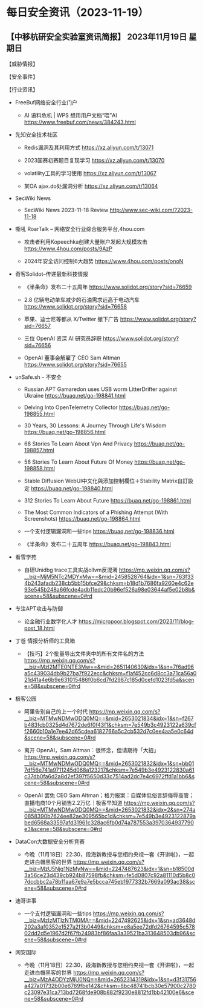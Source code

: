 # 每日安全资讯（2023-11-19）

【中移杭研安全实验室资讯简报】
2023年11月19日 星期日
---------------------------
【威胁情报】

【安全事件】

【行业资讯】

- FreeBuf网络安全行业门户
  - AI 语料危机 | WPS 想用用户文档“喂”AI
https://www.freebuf.com/news/384243.html

- 先知安全技术社区
  - Redis漏洞及其利用方式
https://xz.aliyun.com/t/13071

  - 2023国赛初赛题目复现学习
https://xz.aliyun.com/t/13070

  - volatility工具的学习使用
https://xz.aliyun.com/t/13067

  - 某OA ajax.do处漏洞分析
https://xz.aliyun.com/t/13064

- SecWiki News
  - SecWiki News 2023-11-18 Review
http://www.sec-wiki.com/?2023-11-18

- 嘶吼 RoarTalk – 网络安全行业综合服务平台,4hou.com
  - 攻击者利用Kopeechka创建大量账户发起大规模攻击
https://www.4hou.com/posts/9AzP

  - 2024年安全访问控制6大趋势
https://www.4hou.com/posts/onoN

- 奇客Solidot–传递最新科技情报
  - 《半条命》发布二十五周年
https://www.solidot.org/story?sid=76659

  - 2.8 亿辆电动单车减少的石油需求远高于电动汽车
https://www.solidot.org/story?sid=76658

  - 苹果、迪士尼等都从 X/Twitter 撤下广告
https://www.solidot.org/story?sid=76657

  - 三位 OpenAI 资深 AI 研究员辞职
https://www.solidot.org/story?sid=76656

  - OpenAI 董事会解雇了 CEO Sam Altman
https://www.solidot.org/story?sid=76655

- unSafe.sh - 不安全
  - Russian APT Gamaredon uses USB worm LitterDrifter against Ukraine
https://buaq.net/go-198841.html

  - Delving Into OpenTelemetry Collector
https://buaq.net/go-198855.html

  - 30 Years, 30 Lessons: A Journey Through Life's Wisdom
https://buaq.net/go-198856.html

  - 68 Stories To Learn About Vpn And Privacy
https://buaq.net/go-198857.html

  - 56 Stories To Learn About Future Of Money
https://buaq.net/go-198858.html

  - Stable Diffusion WebUI中文化與添加控制欄位＋Stability Matrix自訂設定
https://buaq.net/go-198840.html

  - 312 Stories To Learn About Future
https://buaq.net/go-198861.html

  - The Most Common Indicators of a Phishing Attempt (With Screenshots)
https://buaq.net/go-198864.html

  - 一个支付逻辑漏洞和一些tips
https://buaq.net/go-198836.html

  - 《半条命》发布二十五周年
https://buaq.net/go-198843.html

- 看雪学苑
  - 自研Unidbg trace工具实战ollvm反混淆
https://mp.weixin.qq.com/s?__biz=MjM5NTc2MDYxMw==&mid=2458528764&idx=1&sn=763f334b243afadb238cb5bb15bfce29&chksm=b18d1b7686fa9260e4c62e93e545b248a66fcde4adb11edc20b96ef526a98e03644af5e02b8b&scene=58&subscene=0#rd

- 专注APT攻击与防御
  - 论金融行业数字化人才
https://micropoor.blogspot.com/2023/11/blog-post_18.html

- 丁爸 情报分析师的工具箱
  - 【技巧】2个批量导出文件夹中的所有文件名的方法
https://mp.weixin.qq.com/s?__biz=MzI2MTE0NTE3Mw==&mid=2651140630&idx=1&sn=7f6ad96a5c439034db9b27ba7f922ecc&chksm=f1af452cc6d8cc3a71ca56a021d41a4e6b9e631015486f0b6cd7fd2987c185d0cefd1023fd5a&scene=58&subscene=0#rd

- 极客公园
  - 阿里告别自己的上一个时代
https://mp.weixin.qq.com/s?__biz=MTMwNDMwODQ0MQ==&mid=2653021834&idx=1&sn=f267b483fcb0325d4d7672de6f0f43f1&chksm=7e549b3c4923122a639cff2660b10a1e7ee42d65cdea6182766a5c2cb532d7c0ee4aa5e0c64d&scene=58&subscene=0#rd

  - 离开 OpenAI，Sam Altman：很怀念，但请期待「大招」
https://mp.weixin.qq.com/s?__biz=MTMwNDMwODQ0MQ==&mid=2653021832&idx=1&sn=bb017df56e741a9711245d068a123217&chksm=7e549b3e4923122830a61c37db0fa6d2a8d2ef397f5650d33c7514ad2dc7e4c6972ffd1a1bb6&scene=58&subscene=0#rd

  - OpenAI 罢免 CEO Sam Altman；格力报案：自媒体低俗言辞侮辱高管；直播电商10个月销售2.2万亿｜极客早知道
https://mp.weixin.qq.com/s?__biz=MTMwNDMwODQ0MQ==&mid=2653021832&idx=2&sn=274a0858390b7624ee82ae309565bc1d&chksm=7e549b3e4923122879abed6568a33597afd31961c328ac6fb0d74a787553a3970364937790e3&scene=58&subscene=0#rd

- DataCon大数据安全分析竞赛
  - 今晚（11月18日）22:30，段海新教授与您相约央视一套《开讲啦》，一起走进白帽黑客的世界
https://mp.weixin.qq.com/s?__biz=MzU5Njg1NzMyNw==&mid=2247487623&idx=1&sn=b18500d3a56ce23d439cb924b87598fb&chksm=fe5d0807c92a81110d5b8c07dccbbc2a78b11aa67e9a7e5bcca745eb1977332b7669a093ac38&scene=58&subscene=0#rd

- 迪哥讲事
  - 一个支付逻辑漏洞和一些tips
https://mp.weixin.qq.com/s?__biz=MzIzMTIzNTM0MA==&mid=2247492625&idx=1&sn=ad3648d202a3af0352e1527a2f3b0449&chksm=e8a5ee72dfd26764595c57802dd2d5e1967d2f67fb24983bf86faa3a39521ba313648503db96&scene=58&subscene=0#rd

- 网安国际
  - 今晚（11月18日）22:30，段海新教授与您相约央视一套《开讲啦》，一起走进白帽黑客的世界
https://mp.weixin.qq.com/s?__biz=MzA4ODYzMjU0NQ==&mid=2652314319&idx=1&sn=d3f31756a427a01732b00e6769fbe142&chksm=8bc48741bcb30e57900c2780c23097e31ca713bd7268fde908b882f9230e8812fd1bb42100e6&scene=58&subscene=0#rd

